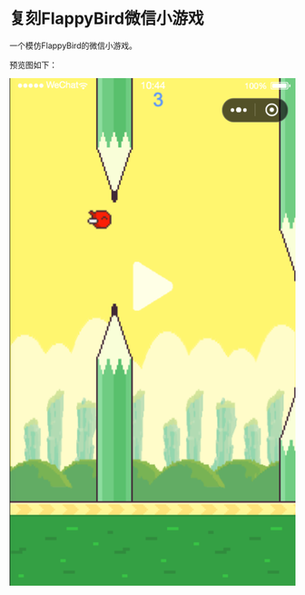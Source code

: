 # 复刻FlappyBird微信小游戏

一个模仿FlappyBird的微信小游戏。

预览图如下：

![Result](https://raw.githubusercontent.com/gengjian1203/FlappyBird/master/res/result.png "Result")  
